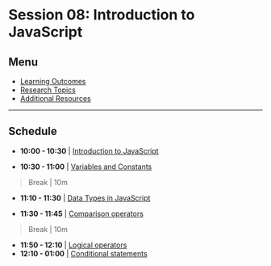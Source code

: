 # Session 08: Introduction to JavaScript

## Menu

- [Learning Outcomes](./learning-outcomes.md)
- [Research Topics](./research-topics.md)
- [Additional Resources](./resources.md)

--------------------------------------------------------------------------------

## Schedule

- **10:00 - 10:30** | [Introduction to JavaScript](./intro-to-js.md)

- **10:30 - 11:00** | [Variables and Constants](./variables-and-constants.md)

> Break | 10m

- **11:10 - 11:30** | [Data Types in JavaScript](./data-types.md)

- **11:30 - 11:45** | [Comparison operators](./operators.md#comparison-operators)

> Break | 10m

- **11:50 - 12:10** | [Logical operators](./operators.md#logical-operators)
- **12:10 - 01:00** | [Conditional statements](./operators.md#conditional-statements)
